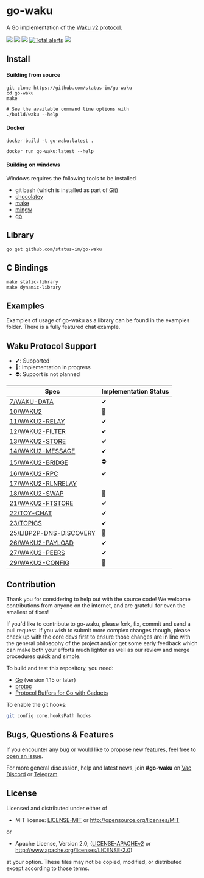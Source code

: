 # go-waku
A Go implementation of the [Waku v2 protocol](https://specs.vac.dev/specs/waku/v2/waku-v2).

<p align="left">
  <a href="https://goreportcard.com/report/github.com/status-im/go-waku"><img src="https://goreportcard.com/badge/github.com/status-im/go-waku" /></a>
  <a href="https://godoc.org/github.com/status-im/go-waku"><img src="http://img.shields.io/badge/godoc-reference-5272B4.svg?style=flat-square" /></a>
  <a href=""><img src="https://img.shields.io/badge/golang-%3E%3D1.15.0-orange.svg?style=flat-square" /></a>
  <a href="https://lgtm.com/projects/g/status-im/go-waku/alerts/"><img alt="Total alerts" src="https://img.shields.io/lgtm/alerts/g/status-im/go-waku.svg?logo=lgtm&logoWidth=18"/></a> 
  <a href="https://codeclimate.com/github/status-im/go-waku/maintainability"><img src="https://api.codeclimate.com/v1/badges/25b76a20113236b175d8/maintainability" /></a>
  <br>
</p>

## Install

#### Building from source
```
git clone https://github.com/status-im/go-waku
cd go-waku
make

# See the available command line options with
./build/waku --help
```

#### Docker
```
docker build -t go-waku:latest .

docker run go-waku:latest --help
```

#### Building on windows

Windows requires the following tools to be installed
- git bash  (which is installed as part of [Git](https://git-scm.com/downloads))
- [chocolatey](https://chocolatey.org/install)
- [make](https://community.chocolatey.org/packages/make)
- [mingw](https://community.chocolatey.org/packages/mingw)
- [go](https://go.dev/doc/install)

## Library
```
go get github.com/status-im/go-waku
```

## C Bindings
```
make static-library
make dynamic-library
```

## Examples
Examples of usage of go-waku as a library can be found in the examples folder. There is a fully featured chat example.


## Waku Protocol Support

- ✔: Supported
- 🚧: Implementation in progress
- ⛔: Support is not planned

| Spec | Implementation Status |
| ---- | -------------- |
|[7/WAKU-DATA](https://rfc.vac.dev/spec/7)|✔|
|[10/WAKU2](https://rfc.vac.dev/spec/10)|🚧|
|[11/WAKU2-RELAY](https://rfc.vac.dev/spec/11)|✔|
|[12/WAKU2-FILTER](https://rfc.vac.dev/spec/12)|✔|
|[13/WAKU2-STORE](https://rfc.vac.dev/spec/13)|✔|
|[14/WAKU2-MESSAGE](https://rfc.vac.dev/spec/14)|✔|
|[15/WAKU2-BRIDGE](https://rfc.vac.dev/spec/15)|⛔|
|[16/WAKU2-RPC](https://rfc.vac.dev/spec/16)|✔|
|[17/WAKU2-RLNRELAY](https://rfc.vac.dev/spec/17)||
|[18/WAKU2-SWAP](https://rfc.vac.dev/spec/18)|🚧|
|[21/WAKU2-FTSTORE](https://rfc.vac.dev/spec/21)|✔|
|[22/TOY-CHAT](https://rfc.vac.dev/spec/22)|✔|
|[23/TOPICS](https://rfc.vac.dev/spec/22)|✔|
|[25/LIBP2P-DNS-DISCOVERY](https://rfc.vac.dev/spec/25)|🚧|
|[26/WAKU2-PAYLOAD](https://rfc.vac.dev/spec/26)|✔|
|[27/WAKU2-PEERS](https://rfc.vac.dev/spec/27)|✔|
|[29/WAKU2-CONFIG](https://rfc.vac.dev/spec/29)|🚧|

## Contribution
Thank you for considering to help out with the source code! We welcome contributions from anyone on the internet, and are grateful for even the smallest of fixes!

If you'd like to contribute to go-waku, please fork, fix, commit and send a pull request. If you wish to submit more complex changes though, please check up with the core devs first to ensure those changes are in line with the general philosophy of the project and/or get some early feedback which can make both your efforts much lighter as well as our review and merge procedures quick and simple.

To build and test this repository, you need:
  - [Go](https://golang.org/) (version 1.15 or later)
  - [protoc](https://grpc.io/docs/protoc-installation/) 
  - [Protocol Buffers for Go with Gadgets](https://github.com/gogo/protobuf)

To enable the git hooks:

```bash
git config core.hooksPath hooks
```

## Bugs, Questions & Features

If you encounter any bug or would like to propose new features, feel free to [open an issue](https://github.com/status-im/go-waku/issues/new/).

For more general discussion, help and latest news,  join **#go-waku** on [Vac Discord](https://discord.com/channels/864066763682218004/865466710924460034) or [Telegram](https://t.me/vacp2p).


## License
Licensed and distributed under either of

* MIT license: [LICENSE-MIT](LICENSE-MIT) or http://opensource.org/licenses/MIT

or

* Apache License, Version 2.0, ([LICENSE-APACHEv2](LICENSE-APACHEv2) or http://www.apache.org/licenses/LICENSE-2.0)

at your option. These files may not be copied, modified, or distributed except according to those terms.
